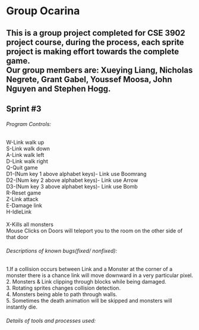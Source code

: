 # Group Ocarina
## This is a group project completed for CSE 3902 project course, during the process, each sprite project is making effort towards the complete game. <br />Our group members are: Xueying Liang, Nicholas Negrete, Grant Gabel, Youssef Moosa, John Nguyen and Stephen Hogg.
   
## Sprint #3 <br />
   ###### Program Controls: <br />
   W-Link walk up <br />
   S-Link walk down <br />
   A-Link walk left <br />
   D-Link walk right <br />
   Q-Quit game <br />
   D1-(Num key 1 above alphabet keys)- Link use Boomrang <br />
   D2-(Num key 2 above alphabet keys)- Link use Arrow <br />
   D3-(Num key 3 above alphabet keys)- Link use Bomb <br />
   R-Reset game <br />
   Z-Link attack <br />
   E-Damage link <br />
   H-IdleLink <br />  
   X-Kills all monsters <br />
   Mouse Clicks on Doors will teleport you to the room on the other side of that door <br />
  
   
   ###### Descriptions of known bugs(fixed/ nonfixed):
   1.If a collision occurs between Link and a Monster at the corner of a monster there is a chance link will move downward in a very particular pixel. <br />
   2. Monsters & Link clipping through blocks while being damaged. <br />
   3. Rotating sprites changes collision detection. <br />
   4. Monsters being able to path through walls. <br />
   5. Sometimes the death animation will be skipped and monsters will instantly die. <br />
   
   ###### Details of tools and processes used: 
